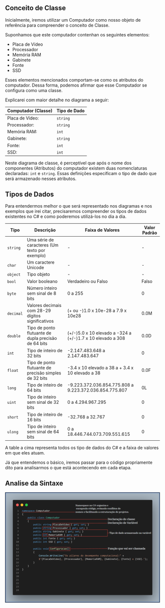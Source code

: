 ## Conceito de Classe
Inicialmente, iremos utilizar um Computador como nosso objeto de referência para compreender o conceito de Classe.

Suponhamos que este computador contenhan os seguintes elementos:

- Placa de Vídeo
- Processador
- Memória RAM
- Gabinete
- Fonte
- SSD

Esses elementos mencionados comportam-se como os atributos do computador. Dessa forma, podemos afirmar que esse Computador se configura como uma classe.

Explicarei com maior detalhe no diagrama a seguir:

|  Computador (Classe)  |Tipo de Dado|
|-----------------------|------------|
|Placa de Vídeo:        |  `string`  |
|Processador:           |  `string`  |
|Memória RAM:           |    `int`   |
|Gabinete:              |  `string ` |
|Fonte:                 |    `int`   |
|SSD:                   |    `int`   |

Neste diagrama de classe, é perceptível que após o nome dos componentes (Atributos) do computador existem duas nomenclaturas declaradas: `int` e `string`. Essas definições especificam o tipo de dado que será armazenado nesses atributos.

## Tipos de Dados

Para entendermos melhor o que será representado nos diagramas e nos exemplos que irei citar, precisaremos compreender os tipos de dados existentes no C# e como poderemos utilizá-los no dia a dia.

| Tipo     | Descrição                                            | Faixa de Valores                                   | Valor Padrão |
|----------|------------------------------------------------------|----------------------------------------------------|--------------|
| `string` | Uma série de caracteres (Um texto por exemplo)       | -                                                  | -            |
| `char`   | Um caractere Unicode                                 | -                                                  | -            |
| `object` | Tipo objeto                                          | -                                                  | -            |
| `bool`   | Valor booleano                                       | Verdadeiro ou Falso                                | Falso        |
| `byte`   | Número inteiro sem sinal de 8 bits                   | 0 a 255                                            | 0            |
| `decimal`| Valores decimais com 28-29 dígitos significativos    | (+ ou -)1.0 x 10e-28 a 7.9 x 10e28                 | 0.0M         |
| `double` | Tipo de ponto flutuante de dupla precisão de 64 bits | (+/-)5.0 x 10 elevado a -324 a (+/-)1.7 x 10 elevado a 308 | 0.0D |
| `int`    | Tipo de inteiro de 32 bits                           | -2.147.483.648 a 2.147.483.647                     | 0            |
| `float`  | Tipo de ponto flutuante de precisão simples de 32 bits | -3.4 x 10 elevado a 38 a + 3.4 x 10 elevado a 38 | 0.0F         |
| `long`   | Tipo de inteiro de 64 bits                           | -9.223.372.036.854.775.808 a 9.223.372.036.854.775.807 | 0L       |
| `uint`   | Tipo de inteiro sem sinal de 32 bits                 | 0 a 4.294.967.295                                  | 0            |
| `short`  | Tipo de inteiro de 16 bits                           | -32.768 a 32.767                                   | 0            |
| `ulong`  | Tipo de inteiro sem sinal de 64 bits                 | 0 a 18.446.744.073.709.551.615                     | 0            |

A table a cima representa todos os tipo de dados do C# e a faixa de valores em que eles atuam.

Já que entendemos o básico, iremos passar para o código propriamente dito para analisarmos o que está acontecendo em cada etapa.

## Analise da Sintaxe

![App Screenshot](../Assets/Sintaxe.png)








